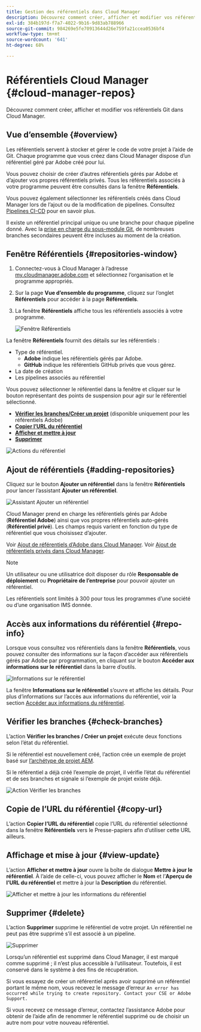 ```yaml
---
title: Gestion des référentiels dans Cloud Manager
description: Découvrez comment créer, afficher et modifier vos référentiels Git dans Cloud Manager.
exl-id: 384b197d-f7a7-4022-9b16-9d83ab788966
source-git-commit: 984269e5fe70913644d26e759fa21ccea0536bf4
workflow-type: tm+mt
source-wordcount: '641'
ht-degree: 68%

---
```



# Référentiels Cloud Manager {#cloud-manager-repos}

Découvrez comment créer, afficher et modifier vos référentiels Git dans Cloud Manager.

## Vue d’ensemble {#overview}

Les référentiels servent à stocker et gérer le code de votre projet à l’aide de Git. Chaque programme que vous créez dans Cloud Manager dispose d’un référentiel géré par Adobe créé pour lui.

Vous pouvez choisir de créer d’autres référentiels gérés par Adobe et d’ajouter vos propres référentiels privés. Tous les référentiels associés à votre programme peuvent être consultés dans la fenêtre **Référentiels**.

Vous pouvez également sélectionner les référentiels créés dans Cloud Manager lors de l’ajout ou de la modification de pipelines. Consultez [Pipelines CI-CD](/help/overview/ci-cd-pipelines.md) pour en savoir plus.

Il existe un référentiel principal unique ou une branche pour chaque pipeline donné. Avec la [prise en charge du sous-module Git](git-submodules.md), de nombreuses branches secondaires peuvent être incluses au moment de la création.

## Fenêtre Référentiels {#repositories-window}

1. Connectez-vous à Cloud Manager à l’adresse [my.cloudmanager.adobe.com](https://my.cloudmanager.adobe.com/) et sélectionnez l’organisation et le programme appropriés.

1. Sur la page **Vue d’ensemble du programme**, cliquez sur l’onglet **Référentiels** pour accéder à la page **Référentiels**.

1. La fenêtre **Référentiels** affiche tous les référentiels associés à votre programme.

   ![Fenêtre Référentiels](assets/repositories.png)

La fenêtre **Référentiels** fournit des détails sur les référentiels :

* Type de référentiel.
   * **Adobe** indique les référentiels gérés par Adobe.
   * **GitHub** indique les référentiels GitHub privés que vous gérez.
* La date de création
* Les pipelines associés au référentiel

Vous pouvez sélectionner le référentiel dans la fenêtre et cliquer sur le bouton représentant des points de suspension pour agir sur le référentiel sélectionné.

* **[Vérifier les branches/Créer un projet](#check-branches)** (disponible uniquement pour les référentiels Adobe)
* **[Copier l’URL du référentiel](#copy-url)**
* **[Afficher et mettre à jour](#view-update)**
* **[Supprimer](#delete)**

![Actions du référentiel](assets/repository-actions.png)

## Ajout de référentiels {#adding-repositories}

Cliquez sur le bouton **Ajouter un référentiel** dans la fenêtre **Référentiels** pour lancer l’assistant **Ajouter un référentiel**.

![Assistant Ajouter un référentiel](assets/add-repository-wizard.png)

Cloud Manager prend en charge les référentiels gérés par Adobe (**Référentiel Adobe**) ainsi que vos propres référentiels auto-gérés (**Référentiel privé**). Les champs requis varient en fonction du type de référentiel que vous choisissez d’ajouter.

Voir [Ajout de référentiels d’Adobe dans Cloud Manager](adobe-repositories.md).
Voir [Ajout de référentiels privés dans Cloud Manager](private-repositories.md).

>[!NOTE]
>
>Un utilisateur ou une utilisatrice doit disposer du rôle **Responsable de déploiement** ou **Propriétaire de l’entreprise** pour pouvoir ajouter un référentiel.
>
>Les référentiels sont limités à 300 pour tous les programmes d’une société ou d’une organisation IMS donnée.

## Accès aux informations du référentiel {#repo-info}

Lorsque vous consultez vos référentiels dans la fenêtre **Référentiels**, vous pouvez consulter des informations sur la façon d’accéder aux référentiels gérés par Adobe par programmation, en cliquant sur le bouton **Accéder aux informations sur le référentiel** dans la barre d’outils.

![Informations sur le référentiel](assets/access-repo-info.png)

La fenêtre **Informations sur le référentiel** s’ouvre et affiche les détails. Pour plus d’informations sur l’accès aux informations du référentiel, voir la section [Accéder aux informations du référentiel](accessing-repositories.md).

## Vérifier les branches {#check-branches}

L’action **Vérifier les branches / Créer un projet** exécute deux fonctions selon l’état du référentiel.

Si le référentiel est nouvellement créé, l’action crée un exemple de projet basé sur [l’archétype de projet AEM](https://experienceleague.adobe.com/fr/docs/experience-manager-core-components/using/developing/archetype/overview).

Si le référentiel a déjà créé l’exemple de projet, il vérifie l’état du référentiel et de ses branches et signale si l’exemple de projet existe déjà.

![Action Vérifier les branches](assets/check-branches.png)

## Copie de l’URL du référentiel {#copy-url}

L’action **Copier l’URL du référentiel** copie l’URL du référentiel sélectionné dans la fenêtre **Référentiels** vers le Presse-papiers afin d’utiliser cette URL ailleurs.

## Affichage et mise à jour {#view-update}

L’action **Afficher et mettre à jour** ouvre la boîte de dialogue **Mettre à jour le référentiel**. À l’aide de celle-ci, vous pouvez afficher le **Nom** et l’**Aperçu de l’URL du référentiel** et mettre à jour la **Description** du référentiel.

![Afficher et mettre à jour les informations du référentiel](assets/update-repository.png)

## Supprimer {#delete}

L’action **Supprimer** supprime le référentiel de votre projet. Un référentiel ne peut pas être supprimé s’il est associé à un pipeline.

![Supprimer](assets/delete.png)

Lorsqu’un référentiel est supprimé dans Cloud Manager, il est marqué comme supprimé ; il n’est plus accessible à l’utilisateur. Toutefois, il est conservé dans le système à des fins de récupération.

Si vous essayez de créer un référentiel après avoir supprimé un référentiel portant le même nom, vous recevez le message d’erreur `An error has occurred while trying to create repository. Contact your CSE or Adobe Support.`

Si vous recevez ce message d’erreur, contactez l’assistance Adobe pour obtenir de l’aide afin de renommer le référentiel supprimé ou de choisir un autre nom pour votre nouveau référentiel.
